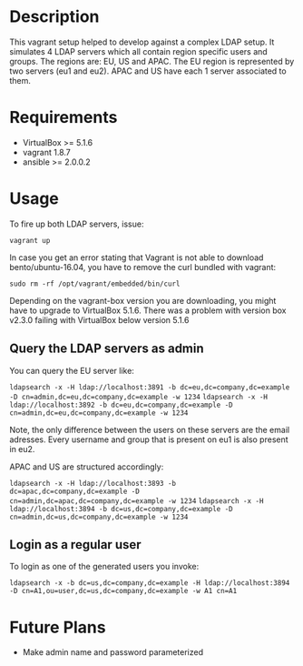 # Description

This vagrant setup helped to develop against a complex LDAP setup. It simulates 4 LDAP servers which all contain region specific users and groups.
The regions are: EU, US and APAC. The EU region is represented by two servers (eu1 and eu2). APAC and US have each 1 server associated to them.

# Requirements

* VirtualBox >= 5.1.6
* vagrant 1.8.7
* ansible >= 2.0.0.2

# Usage

To fire up both LDAP servers, issue:

`vagrant up`

In case you get an error stating that Vagrant is not able to download bento/ubuntu-16.04, you have to remove the curl bundled with vagrant:

`sudo rm -rf /opt/vagrant/embedded/bin/curl`

Depending on the vagrant-box version you are downloading, you might have to upgrade to VirtualBox 5.1.6. There was a problem with version box v2.3.0 failing with VirtualBox below version 5.1.6

## Query the LDAP servers as admin

You can query the EU server like:

`ldapsearch -x -H ldap://localhost:3891 -b dc=eu,dc=company,dc=example -D cn=admin,dc=eu,dc=company,dc=example -w 1234`
`ldapsearch -x -H ldap://localhost:3892 -b dc=eu,dc=company,dc=example -D cn=admin,dc=eu,dc=company,dc=example -w 1234`

Note, the only difference between the users on these servers are the email adresses. Every username and group that is present on eu1 is also present in eu2.

APAC and US are structured accordingly:

`ldapsearch -x -H ldap://localhost:3893 -b dc=apac,dc=company,dc=example -D cn=admin,dc=apac,dc=company,dc=example -w 1234`
`ldapsearch -x -H ldap://localhost:3894 -b dc=us,dc=company,dc=example -D cn=admin,dc=us,dc=company,dc=example -w 1234`

## Login as a regular user

To login as one of the generated users you invoke:

`ldapsearch -x -b dc=us,dc=company,dc=example -H ldap://localhost:3894 -D cn=A1,ou=user,dc=us,dc=company,dc=example -w A1 cn=A1`

# Future Plans

* Make admin name and password parameterized

